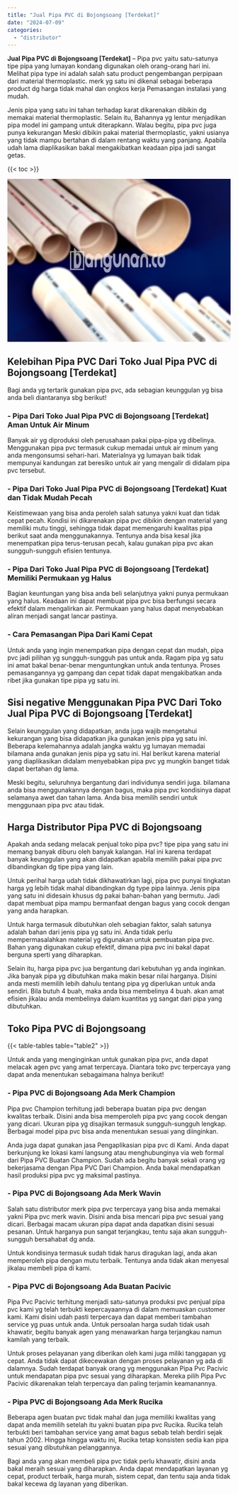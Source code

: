 ```yaml
---
title: "Jual Pipa PVC di Bojongsoang [Terdekat]"
date: "2024-07-09"
categories: 
  - "distributor"
---
```


**Jual Pipa PVC di Bojongsoang \[Terdekat\]** – Pipa pvc yaitu satu-satunya tipe pipa yang lumayan kondang digunakan oleh orang-orang hari ini. Melihat pipa type ini adalah salah satu product pengembangan perpipaan dari material thermoplastic. merk yg satu ini dikenal sebagai beberapa product dg harga tidak mahal dan ongkos kerja Pemasangan instalasi yang mudah.

Jenis pipa yang satu ini tahan terhadap karat dikarenakan dibikin dg memakai material thermoplastic. Selain itu, Bahannya yg lentur menjadikan pipa model ini gampang untuk diterapkann. Walau begitu, pipa pvc juga punya kekurangan Meski dibikin pakai material thermoplastic, yakni usianya yang tidak mampu bertahan di dalam rentang waktu yang panjang. Apabila udah lama diaplikasikan bakal mengakibatkan keadaan pipa jadi sangat getas.

{{< toc >}}

![Jual Pipa PVC di Bojongsoang [Terdekat]](/images/jaul-pipa-pvc-29.png)

## Kelebihan Pipa PVC Dari Toko Jual Pipa PVC di Bojongsoang \[Terdekat\]

Bagi anda yg tertarik gunakan pipa pvc, ada sebagian keunggulan yg bisa anda beli diantaranya sbg berikut!

### \- Pipa Dari Toko Jual Pipa PVC di Bojongsoang \[Terdekat\] Aman Untuk Air Minum

Banyak air yg diproduksi oleh perusahaan pakai pipa-pipa yg dibelinya. Menggunakan pipa pvc termasuk cukup memadai untuk air minum yang anda mengonsumsi sehari-hari. Materialnya yg lumayan baik tidak mempunyai kandungan zat beresiko untuk air yang mengalir di didalam pipa pvc tersebut.

### \- Pipa Dari Toko Jual Pipa PVC di Bojongsoang \[Terdekat\] Kuat dan Tidak Mudah Pecah

Keistimewaan yang bisa anda peroleh salah satunya yakni kuat dan tidak cepat pecah. Kondisi ini dikarenakan pipa pvc dibikin dengan material yang memiliki mutu tinggi, sehingga tidak dapat memengaruhi kwalitas pipa berikut saat anda menggunakannya. Tentunya anda bisa kesal jika menempatkan pipa terus-terusan pecah, kalau gunakan pipa pvc akan sungguh-sungguh efisien tentunya.

### \- Pipa Dari Toko Jual Pipa PVC di Bojongsoang \[Terdekat\] Memiliki Permukaan yg Halus

Bagian keuntungan yang bisa anda beli selanjutnya yakni punya permukaan yang halus. Keadaan ini dapat membuat pipa pvc bisa berfungsi secara efektif dalam mengalirkan air. Permukaan yang halus dapat menyebabkan aliran menjadi sangat lancar pastinya.

### \- Cara Pemasangan Pipa Dari Kami Cepat

Untuk anda yang ingin menempatkan pipa dengan cepat dan mudah, pipa pvc jadi pilihan yg sungguh-sungguh pas untuk anda. Ragam pipa yg satu ini amat bakal benar-benar menguntungkan untuk anda tentunya. Proses pemasangannya yg gampang dan cepat tidak dapat mengakibatkan anda ribet jika gunakan tipe pipa yg satu ini.

## Sisi negative Menggunakan Pipa PVC Dari Toko Jual Pipa PVC di Bojongsoang \[Terdekat\]

Selain keunggulan yang didapatkan, anda juga wajib mengetahui kekurangan yang bisa didapatkan jika gunakan jenis pipa yg satu ini. Beberapa kelemahannya adalah jangka waktu yg lumayan memadai bilamana anda gunakan jenis pipa yg satu ini. Hal berikut karena material yang diaplikasikan didalam menyebabkan pipa pvc yg mungkin banget tidak dapat bertahan dg lama.

Meski begitu, seluruhnya bergantung dari individunya sendiri juga. bilamana anda bisa menggunakannya dengan bagus, maka pipa pvc kondisinya dapat selamanya awet dan tahan lama. Anda bisa memilih sendiri untuk menggunaan pipa pvc atau tidak.

## Harga Distributor Pipa PVC di Bojongsoang

Apakah anda sedang melacak penjual toko pipa pvc? tipe pipa yang satu ini memang banyak diburu oleh banyak kalangan. Hal ini karena terdapat banyak keunggulan yang akan didapatkan apabila memilih pakai pipa pvc dibandingkan dg tipe pipa yang lain.

Untuk perihal harga udah tidak dikhawatirkan lagi, pipa pvc punyai tingkatan harga yg lebih tidak mahal dibandingkan dg type pipa lainnya. Jenis pipa yang satu ini didesain khusus dg pakai bahan-bahan yang bermutu. Jadi dapat membuat pipa mampu bermanfaat dengan bagus yang cocok dengan yang anda harapkan.

Untuk harga termasuk dibutuhkan oleh sebagian faktor, salah satunya adalah bahan dari jenis pipa yg satu ini. Anda tidak perlu mempermasalahkan material yg digunakan untuk pembuatan pipa pvc. Bahan yang digunakan cukup efektif, dimana pipa pvc ini bakal dapat berguna sperti yang diharapkan.

Selain itu, harga pipa pvc jua bergantung dari kebutuhan yg anda inginkan. Jika banyak pipa yg dibutuhkan maka makin besar nilai harganya. Disini anda mesti memilih lebih dahulu tentang pipa yg diperlukan untuk anda sendiri. Bila butuh 4 buah, maka anda bisa membelinya 4 buah. akan amat efisien jikalau anda membelinya dalam kuantitas yg sangat dari pipa yang dibutuhkan.

## Toko Pipa PVC di Bojongsoang

{{< table-tables table="table2" >}}

Untuk anda yang menginginkan untuk gunakan pipa pvc, anda dapat melacak agen pvc yang amat terpercaya. Diantara toko pvc terpercaya yang dapat anda menentukan sebagaimana halnya berikut!

### \- Pipa PVC di Bojongsoang Ada Merk Champion

Pipa pvc Champion terhitung jadi beberapa buatan pipa pvc dengan kwalitas terbaik. Disini anda bisa memperoleh pipa pvc yang cocok dengan yang dicari. Ukuran pipa yg disajikan termasuk sungguh-sungguh lengkap. Berbagai model pipa pvc bisa anda menentukan sesuai yang diinginkan.

Anda juga dapat gunakan jasa Pengaplikasian pipa pvc di Kami. Anda dapat berkunjung ke lokasi kami langsung atau menghubunginya via web formal dari Pipa PVC Buatan Champion. Sudah ada begitu banyak sekali orang yg bekerjasama dengan Pipa PVC Dari Champion. Anda bakal mendapatkan hasil produksi pipa pvc yg maksimal pastinya.

### \- Pipa PVC di Bojongsoang Ada Merk Wavin

Salah satu distributor merk pipa pvc terpercaya yang bisa anda memakai yakni Pipa pvc merk wavin. Disini anda bisa mencari pipa pvc sesuai yang dicari. Berbagai macam ukuran pipa dapat anda dapatkan disini sesuai pesanan. Untuk harganya pun sangat terjangkau, tentu saja akan sungguh-sungguh bersahabat dg anda.

Untuk kondisinya termasuk sudah tidak harus diragukan lagi, anda akan memperoleh pipa dengan mutu terbaik. Tentunya anda tidak akan menyesal jikalau membeli pipa di kami.

### \- Pipa PVC di Bojongsoang Ada Buatan Pacivic

Pipa Pvc Pacivic terhitung menjadi satu-satunya produksi pvc penjual pipa pvc kami yg telah terbukti kepercayaannya di dalam memuaskan customer kami. Kami disini udah pasti terpercaya dan dapat memberi tambahan service yg puas untuk anda. Untuk persoalan harga sudah tidak usah khawatir, begitu banyak agen yang menawarkan harga terjangkau namun kamilah yang terbaik.

Untuk proses pelayanan yang diberikan oleh kami juga miliki tanggapan yg cepat. Anda tidak dapat dikecewakan dengan proses pelayanan yg ada di dalamnya. Sudah terdapat banyak orang yg menggunakan Pipa Pvc Pacivic untuk mendapatan pipa pvc sesuai yang diharapkan. Mereka pilih Pipa Pvc Pacivic dikarenakan telah terpercaya dan paling terjamin keamanannya.

### \- Pipa PVC di Bojongsoang Ada Merk Rucika

Beberapa agen buatan pvc tidak mahal dan juga memiliki kwalitas yang dapat anda memilih setelah itu yakni buatan pipa pvc Rucika. Rucika telah terbukti beri tambahan service yang amat bagus sebab telah berdiri sejak tahun 2002. Hingga hingga waktu ini, Rucika tetap konsisten sedia kan pipa sesuai yang dibutuhkan pelanggannya.

Bagi anda yang akan membeli pipa pvc tidak perlu khawatir, disini anda bakal meraih sesuai yang diharapkan. Anda dapat mendapatkan layanan yg cepat, product terbaik, harga murah, sistem cepat, dan tentu saja anda tidak bakal kecewa dg layanan yang diberikan.

